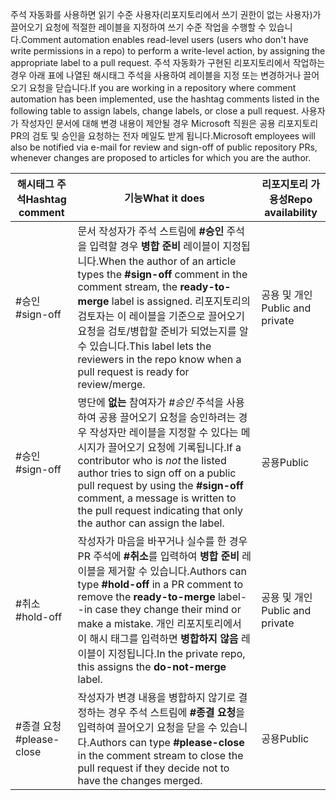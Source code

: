 <span data-ttu-id="8e2f1-101">주석 자동화를 사용하면 읽기 수준 사용자(리포지토리에서 쓰기 권한이 없는 사용자)가 끌어오기 요청에 적절한 레이블을 지정하여 쓰기 수준 작업을 수행할 수 있습니다.</span><span class="sxs-lookup"><span data-stu-id="8e2f1-101">Comment automation enables read-level users (users who don't have write permissions in a repo) to perform a write-level action, by assigning the appropriate label to a pull request.</span></span> <span data-ttu-id="8e2f1-102">주석 자동화가 구현된 리포지토리에서 작업하는 경우 아래 표에 나열된 해시태그 주석을 사용하여 레이블을 지정 또는 변경하거나 끌어오기 요청을 닫습니다.</span><span class="sxs-lookup"><span data-stu-id="8e2f1-102">If you are working in a repository where comment automation has been implemented, use the hashtag comments listed in the following table to assign labels, change labels, or close a pull request.</span></span> <span data-ttu-id="8e2f1-103">사용자가 작성자인 문서에 대해 변경 내용이 제안될 경우 Microsoft 직원은 공용 리포지토리 PR의 검토 및 승인을 요청하는 전자 메일도 받게 됩니다.</span><span class="sxs-lookup"><span data-stu-id="8e2f1-103">Microsoft employees will also be notified via e-mail for review and sign-off of public repository PRs, whenever changes are proposed to articles for which you are the author.</span></span>


| <span data-ttu-id="8e2f1-104">해시태그 주석</span><span class="sxs-lookup"><span data-stu-id="8e2f1-104">Hashtag comment</span></span> | <span data-ttu-id="8e2f1-105">기능</span><span class="sxs-lookup"><span data-stu-id="8e2f1-105">What it does</span></span> | <span data-ttu-id="8e2f1-106">리포지토리 가용성</span><span class="sxs-lookup"><span data-stu-id="8e2f1-106">Repo availability</span></span> |
| --- | --- | --- |
| <span data-ttu-id="8e2f1-107">#승인</span><span class="sxs-lookup"><span data-stu-id="8e2f1-107">#sign-off</span></span> |<span data-ttu-id="8e2f1-108">문서 작성자가 주석 스트림에 **#승인** 주석을 입력할 경우 **병합 준비** 레이블이 지정됩니다.</span><span class="sxs-lookup"><span data-stu-id="8e2f1-108">When the author of an article types the **#sign-off** comment in the comment stream, the **ready-to-merge** label is assigned.</span></span> <span data-ttu-id="8e2f1-109">리포지토리의 검토자는 이 레이블을 기준으로 끌어오기 요청을 검토/병합할 준비가 되었는지를 알 수 있습니다.</span><span class="sxs-lookup"><span data-stu-id="8e2f1-109">This label lets the reviewers in the repo know when a pull request is ready for review/merge.</span></span> |<span data-ttu-id="8e2f1-110">공용 및 개인</span><span class="sxs-lookup"><span data-stu-id="8e2f1-110">Public and private</span></span> |
| <span data-ttu-id="8e2f1-111">#승인</span><span class="sxs-lookup"><span data-stu-id="8e2f1-111">#sign-off</span></span> |<span data-ttu-id="8e2f1-112">명단에 **없는** 참여자가 *#승인* 주석을 사용하여 공용 끌어오기 요청을 승인하려는 경우 작성자만 레이블을 지정할 수 있다는 메시지가 끌어오기 요청에 기록됩니다.</span><span class="sxs-lookup"><span data-stu-id="8e2f1-112">If a contributor who is *not* the listed author tries to sign off on a public pull request by using the **#sign-off** comment, a message is written to the pull request indicating that only the author can assign the label.</span></span> |<span data-ttu-id="8e2f1-113">공용</span><span class="sxs-lookup"><span data-stu-id="8e2f1-113">Public</span></span> |
| <span data-ttu-id="8e2f1-114">#취소</span><span class="sxs-lookup"><span data-stu-id="8e2f1-114">#hold-off</span></span> |<span data-ttu-id="8e2f1-115">작성자가 마음을 바꾸거나 실수를 한 경우 PR 주석에 **#취소**를 입력하여 **병합 준비** 레이블을 제거할 수 있습니다.</span><span class="sxs-lookup"><span data-stu-id="8e2f1-115">Authors can type **#hold-off** in a PR comment to remove the **ready-to-merge** label--in case they change their mind or make a mistake.</span></span> <span data-ttu-id="8e2f1-116">개인 리포지토리에서 이 해시 태그를 입력하면 **병합하지 않음** 레이블이 지정됩니다.</span><span class="sxs-lookup"><span data-stu-id="8e2f1-116">In the private repo, this assigns the **do-not-merge** label.</span></span> |<span data-ttu-id="8e2f1-117">공용 및 개인</span><span class="sxs-lookup"><span data-stu-id="8e2f1-117">Public and private</span></span> |
| <span data-ttu-id="8e2f1-118">#종결 요청</span><span class="sxs-lookup"><span data-stu-id="8e2f1-118">#please-close</span></span> |<span data-ttu-id="8e2f1-119">작성자가 변경 내용을 병합하지 않기로 결정하는 경우 주석 스트림에 **#종결 요청**을 입력하여 끌어오기 요청을 닫을 수 있습니다.</span><span class="sxs-lookup"><span data-stu-id="8e2f1-119">Authors can type **#please-close** in the comment stream to close the pull request if they decide not to have the changes merged.</span></span> |<span data-ttu-id="8e2f1-120">공용</span><span class="sxs-lookup"><span data-stu-id="8e2f1-120">Public</span></span> |
